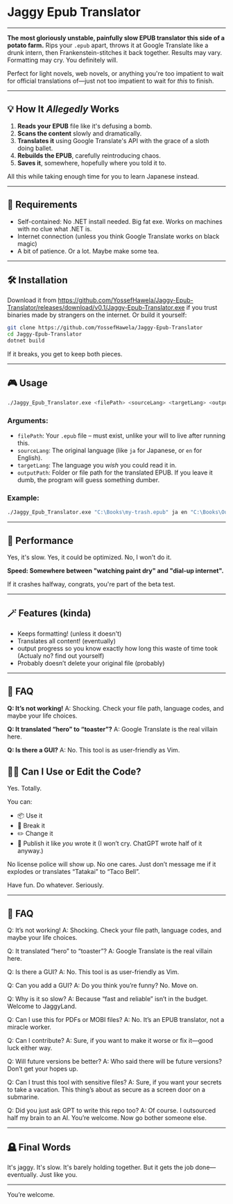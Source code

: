 # Jaggy Epub Translator

---

**The most gloriously unstable, painfully slow EPUB translator this side of a potato farm.**
Rips your `.epub` apart, throws it at Google Translate like a drunk intern, then Frankenstein-stitches it back together. Results may vary. Formatting may cry. You definitely will.

Perfect for light novels, web novels, or anything you're too impatient to wait for official translations of—just not too impatient to wait for *this* to finish.

---

## 💡 How It *Allegedly* Works

1. **Reads your EPUB** file like it's defusing a bomb.
2. **Scans the content** slowly and dramatically.
3. **Translates it** using Google Translate's API with the grace of a sloth doing ballet.
4. **Rebuilds the EPUB**, carefully reintroducing chaos.
5. **Saves it**, somewhere, hopefully where you told it to.

All this while taking enough time for you to learn Japanese instead.

---

## 🧾 Requirements

* Self-contained: No .NET install needed. Big fat exe. Works on machines with no clue what .NET is.
* Internet connection (unless you think Google Translate works on black magic)
* A bit of patience. Or a lot. Maybe make some tea.

---

## 🛠️ Installation

Download it from https://github.com/YossefHawela/Jaggy-Epub-Translator/releases/download/v0.1/Jaggy-Epub-Translator.exe if you trust binaries made by strangers on the internet. Or build it yourself:

```bash
git clone https://github.com/YossefHawela/Jaggy-Epub-Translator
cd Jaggy-Epub-Translator
dotnet build
```

If it breaks, you get to keep both pieces.

---

## 🎮 Usage

```bash
./Jaggy_Epub_Translator.exe <filePath> <sourceLang> <targetLang> <outputPath>
```

### Arguments:

* `filePath`: Your `.epub` file – must exist, unlike your will to live after running this.
* `sourceLang`: The original language (like `ja` for Japanese, or `en` for English).
* `targetLang`: The language you *wish* you could read it in.
* `outputPath`: Folder or file path for the translated EPUB. If you leave it dumb, the program will guess something dumber.

### Example:

```bash
./Jaggy_Epub_Translator.exe "C:\Books\my-trash.epub" ja en "C:\Books\Output"
```

---

## 🐢 Performance

Yes, it's slow.
Yes, it could be optimized.
No, I won't do it.

**Speed: Somewhere between "watching paint dry" and "dial-up internet".**

If it crashes halfway, congrats, you're part of the beta test.

---

## 🪄 Features (kinda)

* Keeps formatting! (unless it doesn't)
* Translates all content! (eventually)
* output progress so you know exactly how long this waste of time took (Actualy no? find out yourself)
* Probably doesn’t delete your original file (probably)

---

## 🧠 FAQ

**Q: It’s not working!**
A: Shocking. Check your file path, language codes, and maybe your life choices.

**Q: It translated “hero” to “toaster”?**
A: Google Translate is the real villain here.

**Q: Is there a GUI?**
A: No. This tool is as user-friendly as Vim.


## 🧙‍♂️ Can I Use or Edit the Code?

Yes. Totally.

You can:

* 📦 Use it
* 🧪 Break it
* ✏️ Change it
* 🤡 Publish it like *you* wrote it
  (I won’t cry. ChatGPT wrote half of it anyway.)

No license police will show up. No one cares.
Just don’t message me if it explodes or translates “Tatakai” to “Taco Bell”.

Have fun. Do whatever. Seriously.



---


## 🧠 FAQ

Q: It’s not working!
A: Shocking. Check your file path, language codes, and maybe your life choices.

Q: It translated “hero” to “toaster”?
A: Google Translate is the real villain here.

Q: Is there a GUI?
A: No. This tool is as user-friendly as Vim.

Q: Can you add a GUI?
A: Do you think you’re funny? No. Move on.

Q: Why is it so slow?
A: Because “fast and reliable” isn’t in the budget. Welcome to JaggyLand.

Q: Can I use this for PDFs or MOBI files?
A: No. It’s an EPUB translator, not a miracle worker.

Q: Can I contribute?
A: Sure, if you want to make it worse or fix it—good luck either way.

Q: Will future versions be better?
A: Who said there will be future versions? Don’t get your hopes up.

Q: Can I trust this tool with sensitive files?
A: Sure, if you want your secrets to take a vacation. This thing’s about as secure as a screen door on a submarine.

Q: Did you just ask GPT to write this repo too?
A: Of course. I outsourced half my brain to an AI. You’re welcome. Now go bother someone else.

---


## 🪦 Final Words

It's jaggy. It's slow. It's barely holding together.
But it gets the job done—eventually.
Just like you.

---

You’re welcome.
